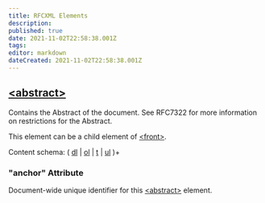 ```yaml
---
title: RFCXML Elements
description: 
published: true
date: 2021-11-02T22:58:38.001Z
tags: 
editor: markdown
dateCreated: 2021-11-02T22:58:38.001Z
---
```



## [\<abstract>](#abstract)

Contains the Abstract of the document. See RFC7322 for more information on restrictions for the Abstract.

This element can be a child element of [\<front>](front).

Content schema: ( [dl](dl) | [ol](ol) | [t](t) | [ul](ul) )+

### "anchor" Attribute

Document-wide unique identifier for this [\<abstract>](abstract) element.